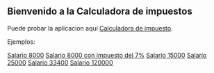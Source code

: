 ## Bienvenido a la Calculadora de impuestos

Puede probar la aplicacion aqui [Calculadora de impuesto](https://lexaguilar.github.io/TaxsCalculator/).

Ejemplos: 

[Salario 8000](https://lexaguilar.github.io/TaxsCalculator/images/tax8000.gif)
[Salario 8000 con impuesto del 7%](https://lexaguilar.github.io/TaxsCalculator/images/tax8000_7.gif)
[Salario 15000](https://lexaguilar.github.io/TaxsCalculator/images/tax15000.gif)
[Salario 25000](https://lexaguilar.github.io/TaxsCalculator/images/tax25000.gif)
[Salario 33400](https://lexaguilar.github.io/TaxsCalculator/images/tax33400.gif)
[Salario 120000](https://lexaguilar.github.io/TaxsCalculator/images/tax120000.gif)
